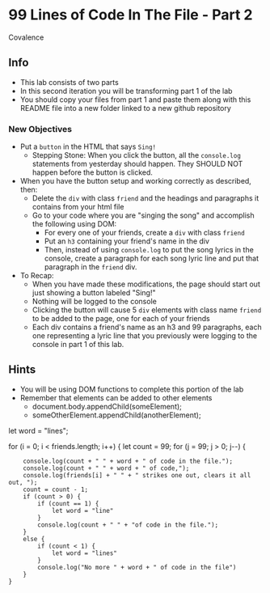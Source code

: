 # 99 Lines of Code In The File - Part 2
Covalence

## Info
* This lab consists of two parts
* In this second iteration you will be transforming part 1 of the lab
* You should copy your files from part 1 and paste them along with this README file into a new folder linked to a new github repository

### New Objectives
* Put a `button` in the HTML that says `Sing!`
    * Stepping Stone: When you click the button, all the `console.log` statements from yesterday should happen. They SHOULD NOT happen before the button is clicked.
* When you have the button setup and working correctly as described, then:
    * Delete the `div` with class `friend` and the headings and paragraphs it contains from your html file
    * Go to your code where you are "singing the song" and accomplish the following using DOM:
        * For every one of your friends, create a `div` with class `friend`
        * Put an `h3` containing your friend's name in the div
        * Then, instead of using `console.log` to put the song lyrics in the console, create a paragraph for each song lyric line and put that paragraph in the `friend` div.
* To Recap:
    * When you have made these modifications, the page should start out just showing a button labeled "Sing!"
    * Nothing will be logged to the console
    * Clicking the button will cause 5 `div` elements with class name `friend` to be added to the page, one for each of your friends
    * Each div contains a friend's name as an h3 and 99 paragraphs, each one representing a lyric line that you previously were logging to the console in part 1 of this lab.

## Hints
* You will be using DOM functions to complete this portion of the lab
* Remember that elements can be added to other elements
    * document.body.appendChild(someElement);
    * someOtherElement.appendChild(anotherElement);











let word = "lines";



for (i = 0; i < friends.length; i++) {
    let count = 99;
    for (j = 99; j > 0; j--) {


        console.log(count + " " + word + " of code in the file.");
        console.log(count + " " + word + " of code,");
        console.log(friends[i] + " " + " strikes one out, clears it all out, ");
        count = count - 1;
        if (count > 0) {
            if (count == 1) {
                let word = "line"
            }
            console.log(count + " " + "of code in the file.");
        }
        else {
            if (count < 1) {
                let word = "lines"
            }
            console.log("No more " + word + " of code in the file")
        }
    }